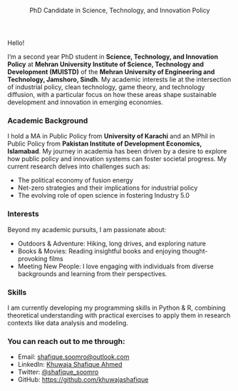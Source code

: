 <header>
    <div class="container">
     <p>PhD Candidate in Science, Technology, and Innovation Policy</p>
    </div>
  </header> 

<p>Hello!</p>

I’m a second year PhD student in **Science, Technology, and Innovation Policy** at **Mehran University Institute of Science, Technology and Development (MUISTD)** of the  **Mehran University of Engineering and Technology, Jamshoro, Sindh**. My academic interests lie at the intersection of industrial policy, clean technology, game theory, and technology diffusion, with a particular focus on how these areas shape sustainable development and innovation in emerging economies.

<h3 id="academic-background">Academic Background</h3>

I hold a MA in Public Policy from **University of Karachi** and an MPhil in Public Policy from **Pakistan Institute of Development Economics, Islamabad**. My journey in academia has been driven by a desire to explore how  public policy and  innovation systems can foster societal progress. My current research delves into challenges such as:
<ul>
<li>The  political economy of fusion energy
<li> Net-zero strategies and their implications for industrial policy
<li>The evolving role of  open science in fostering Industry 5.0
</ul>

<h3 id="interests">Interests</h3>
<p>Beyond my academic pursuits, I am passionate about:</p>
<ul>
<li> Outdoors &amp; Adventure: Hiking, long drives, and exploring nature</li>
<li> Books &amp; Movies: Reading insightful books and enjoying thought-provoking films</li>
<li> Meeting New People: I love engaging with individuals from diverse backgrounds and learning from their perspectives.</li>
</ul>

<h3 id="skills">Skills</h3>
<p>I am currently developing my programming skills in  Python & R, combining theoretical understanding with practical exercises to apply them in research contexts like data analysis and modeling.</p>

<h3 id="you-can-reach-out-to-me-through">You can reach out to me through:</h3>
<ul>

  
<li> Email: <a href="mailto:shafique.soomro@outlook.com">shafique.soomro@outlook.com</a></li>
<li> LinkedIn: <a href="https://www.linkedin.com/in/khuwajashafique/" target="_blank">Khuwaja Shafique Ahmed</a></li>
<li> Twitter: <a href="https://twitter.com/shafique_soomro" target="_blank">@shafique_soomro</a></li>
<li> GitHub: <a href="https://github.com/khuwajashafique" target="_blank">https://github.com/khuwajashafique</a></li>
</ul>
